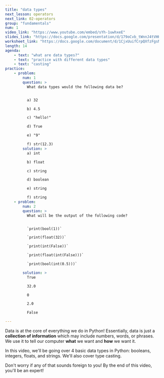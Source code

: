 ```yaml
---
title: "data types"
next_lesson: operators
next_link: 02-operators
group: "fundamentals"
num: 1
video_link: "https://www.youtube.com/embed/sYh-1uwhxeE"
slides_link: "https://docs.google.com/presentation/d/179oCvb_tWnnJ4tVHHW7HvRDsYbhSyxhuKSBvVVW2Q5s/edit?usp=sharing"
worksheet_link: "https://docs.google.com/document/d/1CjxUuifCrpQXfzFgsNsiwFoAJ9S57tnUvfIsIRQPgG0/edit?usp=sharing"
length: 14
agenda: 
    - text: "what are data types?"
    - text: "practice with different data types"
    - text: "casting"
practice:
    - problem: 
        num: 1
        question: >
          What data types would the following data be?


          a) 32

          b) 4.5

          c) "hello!"

          d) True

          e) "9"

          f) str(12.3)
        solution: >
          a) int

          b) float

          c) string

          d) boolean

          e) string

          f) string
    - problem: 
        num: 2
        question: >
          What will be the output of the following code?


          `print(bool(1))`

          `print(float(32))`

          `print(int(False))`

          `print(float(int(False)))`

          `print(bool(int(0.5)))`

        solution: >
          True

          32.0

          0

          2.0

          False

---
```

Data is at the core of everything we do in Python! Essentially, data is just a **collection of information** which may include numbers, words, or phrases. We use it to tell our computer **what** we want and **how** we want it. 

In this video, we'll be going over 4 basic data types in Python: booleans, integers, floats, and strings. We'll also cover type casting. 

Don't worry if any of that sounds foreign to you! By the end of this video, you'll be an expert!